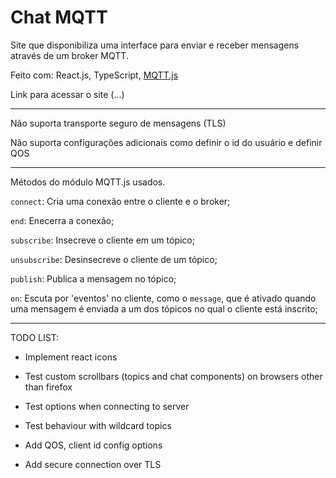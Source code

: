 # Chat MQTT

Site que disponibiliza uma interface para enviar e receber mensagens através de um broker MQTT.

Feito com: React.js, TypeScript, [MQTT.js](https://github.com/mqttjs)

Link para acessar o site (...)

<hr>

Não suporta transporte seguro de mensagens (TLS)

Não suporta configurações adicionais como definir o id do usuário e definir QOS

<hr>

Métodos do módulo MQTT.js usados.

`connect`: Cria uma conexão entre o cliente e o broker;

`end`: Enecerra a conexão;

`subscribe`: Insecreve o cliente em um tópico;

`unsubscribe`: Desinsecreve o cliente de um tópico;

`publish`: Publica a mensagem no tópico;

`on`: Escuta por 'eventos' no cliente, como o `message`, que é ativado quando uma mensagem é enviada a um dos tópicos no qual o cliente está inscrito;

<hr>

TODO LIST:

- Implement react icons
 
- Test custom scrollbars (topics and chat components) on browsers other than firefox
  
- Test options when connecting to server
 
- Test behaviour with wildcard topics
 
- Add QOS, client id config options
  
- Add secure connection over TLS






